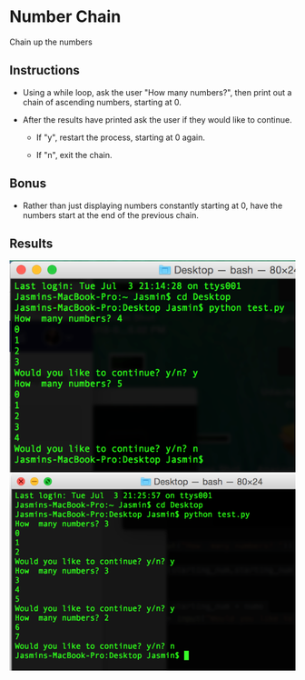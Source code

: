 # Number Chain

Chain up the numbers

## Instructions

* Using a while loop, ask the user "How many numbers?", then print out a chain of ascending numbers, starting at 0.

* After the results have printed ask the user if they would like to continue.

  * If "y", restart the process, starting at 0 again.

  * If "n", exit the chain.

## Bonus

* Rather than just displaying numbers constantly starting at 0, have the numbers start at the end of the previous chain.

## Results
![Alt text](Images/terminaloutput.png)
![Alt text](Images/terminaloutputbonus.png)